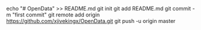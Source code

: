 echo "# OpenData" >> README.md
git init
git add README.md
git commit -m "first commit"
git remote add origin https://github.com/xjivekingx/OpenData.git
git push -u origin master
